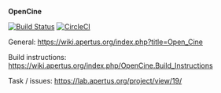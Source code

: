 **OpenCine**

[![Build Status](https://travis-ci.org/apertus-open-source-cinema/opencine.svg?branch=master)](https://travis-ci.org/apertus-open-source-cinema/opencine) [![CircleCI](https://circleci.com/gh/apertus-open-source-cinema/opencine/tree/master.svg?style=svg)](https://circleci.com/gh/apertus-open-source-cinema/opencine/tree/master)

General: https://wiki.apertus.org/index.php?title=Open_Cine

Build instructions: https://wiki.apertus.org/index.php/OpenCine.Build_Instructions

Task / issues: https://lab.apertus.org/project/view/19/
